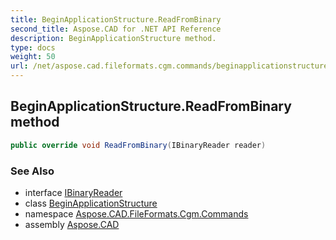 ```yaml
---
title: BeginApplicationStructure.ReadFromBinary
second_title: Aspose.CAD for .NET API Reference
description: BeginApplicationStructure method. 
type: docs
weight: 50
url: /net/aspose.cad.fileformats.cgm.commands/beginapplicationstructure/readfrombinary/
---
```

## BeginApplicationStructure.ReadFromBinary method

```csharp
public override void ReadFromBinary(IBinaryReader reader)
```

### See Also

* interface [IBinaryReader](../../../aspose.cad.fileformats.cgm/ibinaryreader/)
* class [BeginApplicationStructure](../)
* namespace [Aspose.CAD.FileFormats.Cgm.Commands](../../beginapplicationstructure/)
* assembly [Aspose.CAD](../../../)


